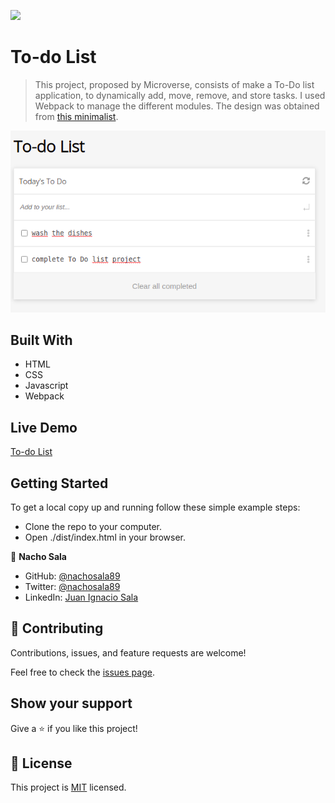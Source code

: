 ![](https://img.shields.io/badge/Microverse-blueviolet)

# To-do List

> This project, proposed by Microverse, consists of make a To-Do list application, to dynamically add, move, remove, and store tasks. I used Webpack to manage the different modules. The design was obtained from [this minimalist](https://web.archive.org/web/20180320194056/http://www.getminimalist.com:80/).

![screenshot](./screenshot.png)

## Built With

- HTML
- CSS
- Javascript
- Webpack

## Live Demo

[To-do List](https://nachosala89.github.io/to-do-list/dist/)

## Getting Started

To get a local copy up and running follow these simple example steps:
- Clone the repo to your computer.
- Open ./dist/index.html in your browser.

👤 **Nacho Sala**

- GitHub: [@nachosala89](https://github.com/nachosala89)
- Twitter: [@nachosala89](https://twitter.com/nachosala89)
- LinkedIn: [Juan Ignacio Sala](https://www.linkedin.com/in/juan-ignacio-sala)


## 🤝 Contributing

Contributions, issues, and feature requests are welcome!

Feel free to check the [issues page](../../issues/).

## Show your support

Give a ⭐️ if you like this project!


## 📝 License

This project is [MIT](./MIT.md) licensed.
